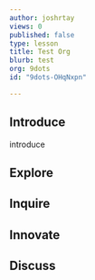 ```yaml
---
author: joshrtay
views: 0
published: false
type: lesson
title: Test Org
blurb: test
org: 9dots
id: "9dots-OHqNxpn"

---
```


## Introduce
introduce<!-- -->
## Explore
<!-- -->
## Inquire
<!-- -->
## Innovate
<!-- -->
## Discuss
